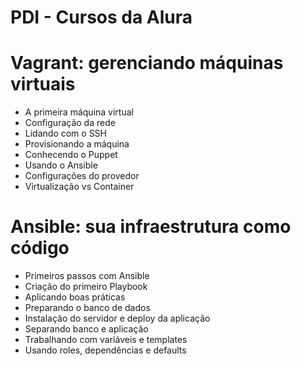 # PDI - Cursos da Alura

<h1>Vagrant: gerenciando máquinas virtuais</h1>
<ul>
  <li>A primeira máquina virtual </li>
  <li>Configuração da rede</li>
  <li>Lidando com o SSH</li>
  <li>Provisionando a máquina</li>
  <li>Conhecendo o Puppet</li>
  <li>Usando o Ansible</li>
  <li>Configurações do provedor</li>
  <li>Virtualização vs Container</li>
</ul>
<h1>Ansible: sua infraestrutura como código</h1>
<ul>
  <li>Primeiros passos com Ansible</li>
  <li>Criação do primeiro Playbook</li>
  <li>Aplicando boas práticas</li>
  <li>Preparando o banco de dados</li>
  <li>Instalação do servidor e deploy da aplicação</li>
  <li>Separando banco e aplicação</li>
  <li>Trabalhando com variáveis e templates</li>
  <li>Usando roles, dependências e defaults</li>
</ul>
